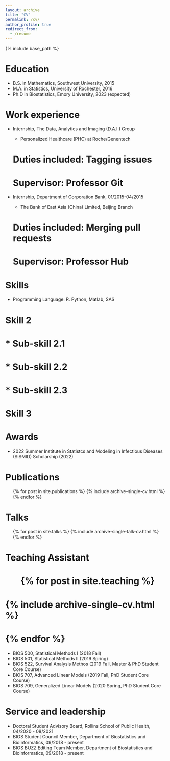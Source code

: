 ```yaml
---
layout: archive
title: "CV"
permalink: /cv/
author_profile: true
redirect_from:
  - /resume
---
```


{% include base_path %}

Education
======
* B.S. in Mathematics, Southwest University, 2015
* M.A. in Statistics, University of Rochester, 2016
* Ph.D in Biostatistics, Emory University, 2023 (expected)

Work experience
======
* Internship, The Data, Analytics and Imaging (D.A.I.) Group
  * Personalized Healthcare (PHC) at Roche/Genentech
  # Duties included: Tagging issues
  # Supervisor: Professor Git

* Internship, Department of Corporation Bank, 01/2015-04/2015
  * The Bank of East Asia (China) Limited, Beijing Branch
  # Duties included: Merging pull requests
  # Supervisor: Professor Hub
  
Skills
======
* Programming Language: R. Python, Matlab, SAS
# Skill 2
#  * Sub-skill 2.1
#  * Sub-skill 2.2
#  * Sub-skill 2.3
# Skill 3

Awards
======
* 2022 Summer Institute in Statistcs and Modeling in Infectious Diseases (SISMID) Scholarship (2022)

Publications
======
  <ul>{% for post in site.publications %}
    {% include archive-single-cv.html %}
  {% endfor %}</ul>
  
Talks
======
  <ul>{% for post in site.talks %}
    {% include archive-single-talk-cv.html %}
  {% endfor %}</ul>
  
Teaching Assistant
======
#  <ul>{% for post in site.teaching %}
#    {% include archive-single-cv.html %}
#  {% endfor %}</ul>
* BIOS 500, Statistical Methods I (2018 Fall)
* BIOS 501, Statistical Methods II (2019 Spring)
* BIOS 522, Survival Analysis Methos (2019 Fall, Master \& PhD Student Core Course)
* BIOS 707, Advanced Linear Models (2019 Fall, PhD Student Core Course)
* BIOS 709, Generalized Linear Models (2020 Spring, PhD Student Core Course)
  
Service and leadership
======
* Doctoral Student Advisory Board, Rollins School of Public Health, 04/2020 - 08/2021
* BIOS Student Council Member, Department of Biostatistics and Bioinformatics, 09/2018 - present
* BIOS BUZZ Editing Team Member, Department of Biostatistics and Bioinformatics, 09/2018 - present


